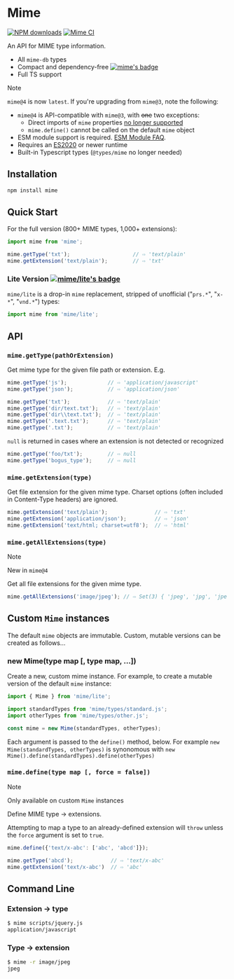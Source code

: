 <!--
  -- This file is auto-generated from src/README_js.md. Changes should be made there.
  -->
# Mime

[![NPM downloads](https://img.shields.io/npm/dm/mime)](https://www.npmjs.com/package/mime)
[![Mime CI](https://github.com/broofa/mime/actions/workflows/ci.yml/badge.svg?branch=main)](https://github.com/broofa/mime/actions/workflows/ci.yml?query=branch%3Amain)

An API for MIME type information.

- All `mime-db` types
- Compact and dependency-free [![mime's badge](https://deno.bundlejs.com/?q=mime&badge)](https://bundlejs.com/?q=mime)
- Full TS support


> [!Note]
> `mime@4` is now `latest`.  If you're upgrading from `mime@3`, note the following:
> * `mime@4` is API-compatible with `mime@3`, with ~~one~~ two exceptions:
>   * Direct imports of `mime` properties [no longer supported](https://github.com/broofa/mime/issues/295)
>   * `mime.define()` cannot be called on the default `mime` object
> * ESM module support is required.   [ESM Module FAQ](https://gist.github.com/sindresorhus/a39789f98801d908bbc7ff3ecc99d99c).
> * Requires an [ES2020](https://caniuse.com/?search=es2020) or newer runtime
> * Built-in Typescript types (`@types/mime` no longer needed)

## Installation

```bash
npm install mime
```

## Quick Start

For the full version (800+ MIME types, 1,000+ extensions):

```javascript
import mime from 'mime';

mime.getType('txt');                    // ⇨ 'text/plain'
mime.getExtension('text/plain');        // ⇨ 'txt'
```

### Lite Version [![mime/lite's badge](https://deno.bundlejs.com/?q=mime/lite&badge)](https://bundlejs.com/?q=mime/lite)

`mime/lite` is a drop-in `mime` replacement, stripped of unofficial ("`prs.*`", "`x-*`", "`vnd.*`") types:

```javascript
import mime from 'mime/lite';
```

## API

### `mime.getType(pathOrExtension)`

Get mime type for the given file path or extension. E.g.

```javascript
mime.getType('js');             // ⇨ 'application/javascript'
mime.getType('json');           // ⇨ 'application/json'

mime.getType('txt');            // ⇨ 'text/plain'
mime.getType('dir/text.txt');   // ⇨ 'text/plain'
mime.getType('dir\\text.txt');  // ⇨ 'text/plain'
mime.getType('.text.txt');      // ⇨ 'text/plain'
mime.getType('.txt');           // ⇨ 'text/plain'
```

`null` is returned in cases where an extension is not detected or recognized

```javascript
mime.getType('foo/txt');        // ⇨ null
mime.getType('bogus_type');     // ⇨ null
```

### `mime.getExtension(type)`

Get file extension for the given mime type. Charset options (often included in Content-Type headers) are ignored.

```javascript
mime.getExtension('text/plain');               // ⇨ 'txt'
mime.getExtension('application/json');         // ⇨ 'json'
mime.getExtension('text/html; charset=utf8');  // ⇨ 'html'
```

### `mime.getAllExtensions(type)`

> [!Note]
> New in `mime@4`

Get all file extensions for the given mime type.

```javascript --run default
mime.getAllExtensions('image/jpeg'); // ⇨ Set(3) { 'jpeg', 'jpg', 'jpe' }
```

## Custom `Mime` instances

The default `mime` objects are immutable.  Custom, mutable versions can be created as follows...
### new Mime(type map [, type map, ...])

Create a new, custom mime instance.  For example, to create a mutable version of the default `mime` instance:

```javascript
import { Mime } from 'mime/lite';

import standardTypes from 'mime/types/standard.js';
import otherTypes from 'mime/types/other.js';

const mime = new Mime(standardTypes, otherTypes);
```

Each argument is passed to the `define()` method, below. For example `new Mime(standardTypes, otherTypes)` is synonomous with `new Mime().define(standardTypes).define(otherTypes)`

### `mime.define(type map [, force = false])`

> [!Note]
> Only available on custom `Mime` instances

Define MIME type -> extensions.

Attempting to map a type to an already-defined extension will `throw` unless the `force` argument is set to `true`.

```javascript
mime.define({'text/x-abc': ['abc', 'abcd']});

mime.getType('abcd');            // ⇨ 'text/x-abc'
mime.getExtension('text/x-abc')  // ⇨ 'abc'
```

## Command Line

### Extension -> type

```bash
$ mime scripts/jquery.js
application/javascript
```

### Type -> extension

```bash
$ mime -r image/jpeg
jpeg
```
